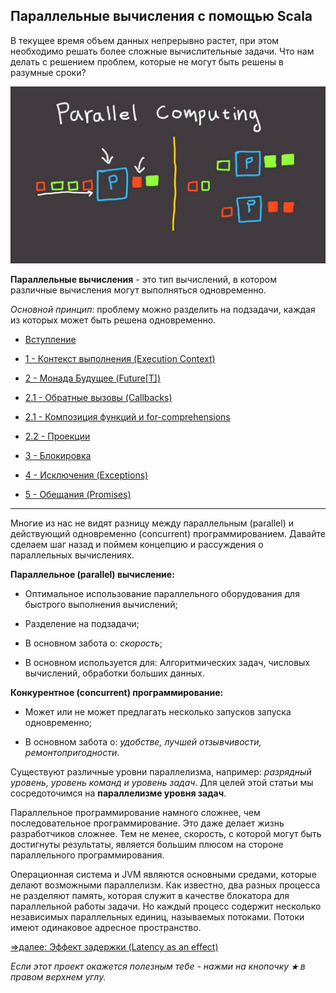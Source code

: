 ## Параллельные вычисления с помощью Scala

В текущее время объем данных непрерывно растет, при этом необходимо решать более сложные вычислительные задачи. Что нам делать 
с решением проблем, которые  не могут быть решены в разумные сроки?

![alt text](https://github.com/steklopod/Parallel-Programming/blob/master/src/main/resources/images/parallel_computing.jpg "parallel_computing")

**Параллельные вычисления** - это тип вычислений, в котором различные вычисления могут выполняться одновременно.

_Основной принцип_: проблему можно разделить на подзадачи, каждая из которых может быть решена одновременно.

* [Вступление](https://github.com/steklopod/Parallel-Programming/blob/master/src/main/resources/readmes/theory_1.md)

* [1 - Контекст выполнения (Execution Context)](https://github.com/steklopod/Parallel-Programming/blob/master/src/main/resources/readmes/ExecutionContext.md)

* [2 - Монада  Будущее (Future[T])](https://github.com/steklopod/Parallel-Programming/blob/master/src/main/resources/readmes/Future.md)

* [2.1 - Обратные вызовы (Callbacks)](https://github.com/steklopod/Parallel-Programming/blob/master/src/main/resources/readmes/Callbacks.md)

* [2.1 - Композиция функций и for-comprehensions](https://github.com/steklopod/Parallel-Programming/blob/master/src/main/resources/readmes/Functional_Composition.md)

* [2.2 - Проекции](https://github.com/steklopod/Parallel-Programming/blob/master/src/main/resources/readmes/Projections.md)

* [3 - Блокировка](https://github.com/steklopod/Parallel-Programming/blob/master/src/main/resources/readmes/Blocking.md)

* [4 - Исключения (Exceptions)](https://github.com/steklopod/Parallel-Programming/blob/master/src/main/resources/readmes/Exceptions.md)

* [5 - Обещания (Promises)](https://github.com/steklopod/Parallel-Programming/blob/master/src/main/resources/readmes/Promises.md)

___

Многие из нас не видят разницу между параллельным (parallel) и действующий одновременно (concurrent) программированием. 
Давайте сделаем шаг назад и поймем концепцию и рассуждения о параллельных вычислениях.

**Параллельное (parallel) вычисление:**

* Оптимальное использование параллельного оборудования для быстрого выполнения вычислений;

* Разделение на подзадачи;

* В основном забота о: _скорость_;

* В основном используется для: Алгоритмических задач, числовых вычислений, обработки больших данных.

**Конкурентное (concurrent) программирование:**

* Может или не может предлагать несколько запусков запуска одновременно;

* В основном забота о: _удобстве, лучшей отзывчивости, ремонтопригодности_.

Существуют различные уровни параллелизма, например: _разрядный уровень, уровень команд и уровень задач_. Для целей этой 
статьи мы сосредоточимся на **параллелизме уровня задач**.

Параллельное программирование намного сложнее, чем последовательное программирование. Это даже делает жизнь разработчиков 
сложнее. Тем не менее, скорость, с которой могут быть достигнуты результаты, является большим плюсом на стороне параллельного 
программирования.

Операционная система и JVM являются основными средами, которые делают возможными параллелизм. Как известно, два разных 
процесса не разделяют память, которая служит в качестве блокатора для параллельной работы задачи. Но каждый процесс 
содержит несколько независимых параллельных единиц, называемых потоками. Потоки имеют одинаковое адресное пространство.


[=>далее: Эффект задержки (Latency as an effect)](https://github.com/steklopod/Parallel-Programming/blob/master/src/main/resources/readmes/theory_1.md)


_Если этот проект окажется полезным тебе - нажми на кнопочку **`★`** в правом верхнем углу._
